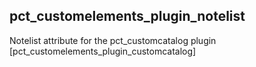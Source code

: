 pct_customelements_plugin_notelist
---

Notelist attribute for the pct_customcatalog plugin [pct_customelements_plugin_customcatalog]